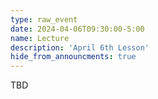 ```yaml
---
type: raw_event
date: 2024-04-06T09:30:00-5:00
name: Lecture
description: 'April 6th Lesson'
hide_from_announcments: true
---
```


TBD